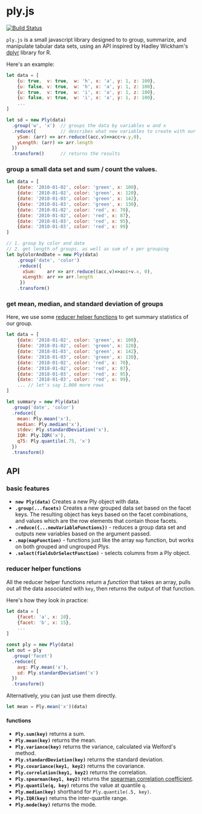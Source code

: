 # ply.js

[![Build Status](https://travis-ci.org/hamilton/ply.js.svg?branch=master)](https://travis-ci.org/hamilton/ply.js/)

`ply.js` is a small javascript library designed to to group, summarize, and manipulate tabular data sets, using an API inspired by Hadley Wickham's [dplyr](http://dplyr.tidyverse.org/) library for R.

Here's an example:

```javascript
let data = [
    {u: true,  v: true,  w: 'h', x: 'a', y: 1, z: 100},
    {u: false, v: true,  w: 'h', x: 'a', y: 1, z: 100},
    {u: true,  v: true,  w: 'i', x: 'a', y: 1, z: 100},
    {u: false, v: true,  w: 'i', x: 'a', y: 1, z: 100},
	...
]

let sd = new Ply(data)
  .group('w', 'x')  // groups the data by variables w and x
  .reduce({         // describes what new variables to create with our grouping
    ySum: (arr) => arr.reduce((acc,v)=>acc+v.y,0),
    yLength: (arr) => arr.length                        
  })
  .transform()      // returns the results

```

### group a small data set and sum / count the values.

```javascript
let data = [
    {date: '2010-01-02', color: 'green', x: 100},
    {date: '2010-01-02', color: 'green', x: 120},
    {date: '2010-01-03', color: 'green', x: 142},
    {date: '2010-01-03', color: 'green', x: 130},
    {date: '2010-01-02', color: 'red', x: 70},
    {date: '2010-01-02', color: 'red', x: 87},
    {date: '2010-01-03', color: 'red', x: 95},
    {date: '2010-01-03', color: 'red', x: 99}
]

// 1. group by color and date
// 2. get length of groups, as well as sum of x per grouping
let byColorAndDate = new Ply(data)
    .group('date', 'color') 
    .reduce({
      xSum:    arr => arr.reduce((acc,v)=>acc+v.x, 0),
      xLength: arr => arr.length
     })
    .transform()

```

### get mean, median, and standard deviation of groups

Here, we use some [reducer helper functions](#reducer-helper-functions) to get summary statistics of our group.

```javascript
let data = [
    {date: '2018-01-02', color: 'green', x: 100},
    {date: '2018-01-02', color: 'green', x: 120},
    {date: '2018-01-03', color: 'green', x: 142},
    {date: '2018-01-03', color: 'green', x: 130},
    {date: '2018-01-02', color: 'red', x: 70},
    {date: '2018-01-02', color: 'red', x: 87},
    {date: '2018-01-03', color: 'red', x: 95},
    {date: '2018-01-03', color: 'red', x: 99},
    ... // let's say 1,000 more rows
]

let summary = new Ply(data)
  .group('date', 'color')
  .reduce({
    mean: Ply.mean('x'),
    median: Ply.median('x'),
    stdev: Ply.standardDeviation('x'),
    IQR: Ply.IQR('x'),
    q75: Ply.quantile(.75, 'x')
  })
  .transform()
```

## API

### basic features

- __`new Ply(data)`__ Creates a new Ply object with data.
- __`.group(...facets)`__ Creates a new grouped data set based on the facet keys. The resulting object has keys based on the facet combinations, and values which are the row elements that contain those facets.
- __`.reduce({...newVariableFunctions})`__ - reduces a group data set and outputs new variables based on the argument passed.
- __`.map(mapFunction)`__ - functions just like the array `map` function, but works on both grouped and ungrouped Plys.
- __`.select(fieldsOrSelectFunction)`__ - selects columns from a Ply object.

### reducer helper functions

All the reducer helper functions return a _function_ that takes an array, pulls out all the data associated with `key`, then returns the output of that function.

Here's how they look in practice:

```javascript
let data = [
	{facet: 'a', x: 10},
    {facet: 'b', x: 15},
    ...
]

const ply = new Ply(data)
let out = ply
  .group('facet')
  .reduce({
    avg: Ply.mean('x'),
    sd: Ply.standardDeviation('x')
  })
  .transform()
```

Alternatively, you can just use them directly.

```javascript
let mean = Ply.mean('x')(data)
```

#### functions

- __`Ply.sum(key)`__ returns a sum.
- __`Ply.mean(key)`__ returns the mean.
- __`Ply.variance(key)`__ returns the variance, calculated via Welford's method.
- __`Ply.standardDeviation(key)`__ returns the standard deviation.
- __`Ply.covariance(key1, key2)`__ returns the covariance.
- __`Ply.correlation(key1, key2)`__ returns the correlation.
- __`Ply.spearman(key1, key2)`__ returns the [spearman correlation coefficient](https://en.wikipedia.org/wiki/Spearman%27s_rank_correlation_coefficient).
- __`Ply.quantile(q, key)`__ returns the value at quantile `q`.
- __`Ply.median(key)`__ shorthand for `Ply.quantile(.5, key)`.
- __`Ply.IQR(key)`__ returns the inter-quartile range.
- __`Ply.mode(key)`__ returns the mode.

